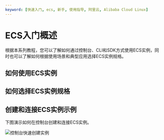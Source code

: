 ```yaml
---
keyword: [快速入门, ecs, 新手, 使用指导, 阿里云, Alibaba Cloud Linux]
---
```


# ECS入门概述

根据本系列教程，您可以了解如何通过控制台、CLI和SDK方式使用ECS实例，同时也可以了解如何根据使用场景和典型应用选择ECS实例规格。

## 如何使用ECS实例



## 如何选择ECS实例规格

## 创建和连接ECS实例示例

下图演示如何在控制台创建和连接ECS实例。

![控制台快速创建实例](https://static-aliyun-doc.oss-accelerate.aliyuncs.com/assets/img/zh-CN/1098032061/p103885.gif)

